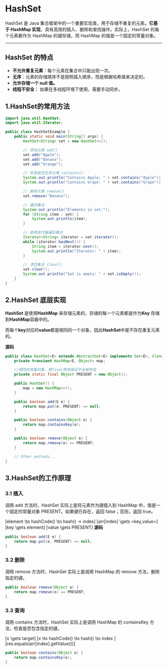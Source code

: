 # HashSet

HashSet 是 Java 集合框架中的一个重要实现类，用于存储不重复的元素。**它基于 HashMap 实现**，具有高效的插入、删除和查找操作。实际上，HashSet 的每个元素都作为 HashMap 的键存储，而 HashMap 的值是一个固定的常量对象。

---

## HashSet 的特点

- **不允许重复元素**：每个元素在集合中只能出现一次。
- **无序**：元素的存储顺序不是按照插入顺序，而是根据哈希值来决定的。
- **允许存储一个 null 值。**
- **线程不安全：** 如果在多线程环境下使用，需要手动同步。

## 1.HashSet的常用方法

```java
import java.util.HashSet;
import java.util.Iterator;

public class HashSetExample {
    public static void main(String[] args) {
        HashSet<String> set = new HashSet<>();

        // 添加元素 add()
        set.add("Apple");
        set.add("Banana");
        set.add("Orange");

        // 检查是否包含元素 contains()
        System.out.println("Contains Apple: " + set.contains("Apple"));
        System.out.println("Contains Grape: " + set.contains("Grape"));

        // 删除元素 remove()
        set.remove("Banana");

        // 遍历集合 
        System.out.println("Elements in set:");
        for (String item : set) {
            System.out.println(item);
        }

        // 使用迭代器遍历集合
        Iterator<String> iterator = set.iterator();
        while (iterator.hasNext()) {
            String item = iterator.next();
            System.out.println("Iterator: " + item);
        }

        // 清空集合 clear()
        set.clear();
        System.out.println("Set is empty: " + set.isEmpty());
    }
}
```

## 2.HashSet 底层实现

**HashSet** 是使用**HashMap** 来存储元素的，存储的每一个元素都是作为**Key** 存储到**HashMap**容器中的。

而每个**key**对应的**value**都是相同的一个对象，因此**HashSet**中是不存在重复元素的。

**源码**
```java
public class HashSet<E> extends AbstractSet<E> implements Set<E>, Cloneable, java.io.Serializable {
    private transient HashMap<E, Object> map;

    //相同的常量对象，用final修饰保证不会被改变
    private static final Object PRESENT = new Object();

    public HashSet() {
        map = new HashMap<>();
    }

    public boolean add(E e) {
        return map.put(e, PRESENT) == null;
    }

    public boolean contains(Object o) {
        return map.containsKey(o);
    }

    public boolean remove(Object o) {
        return map.remove(o) == PRESENT;
    }

    // Other methods...
}
```

## 3.HashSet的工作原理

### 3.1 插入

调用 add 方法时，HashSet 实际上是将元素作为键插入到 HashMap 中，值是一个固定的常量对象 PRESENT。如果键已存在，返回 false；否则，返回 true。

\[element \to hashCode() \to hash() -> index\]
\[arr[index] \gets <key,value>\]
\[key \gets element\]
\[value \gets PRESENT\]
**源码**
```java
public boolean add(E e) {
    return map.put(e, PRESENT) == null;
}
```
### 3.2 删除

调用 remove 方法时，HashSet 实际上是调用 HashMap 的 remove 方法，删除指定的键。

```java
public boolean remove(Object o) {
    return map.remove(o) == PRESENT;
}
```
### 3.3 查询

调用 contains 方法时，HashSet 实际上是调用 HashMap 的 containsKey 方法，检查是否包含指定的键。

\[x \gets target\]
\[x \to hashCode() \to hash() \to index \]
\[res.equals(arr[index].getValue())\]
```java
public boolean contains(Object o) {
    return map.containsKey(o);
}
```





